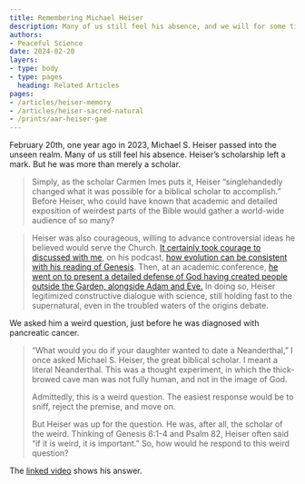 ```yaml
---
title: Remembering Michael Heiser
description: Many of us still feel his absence, and we will for some time come.
authors:
- Peaceful Science
date: 2024-02-20
layers:
- type: body
- type: pages
  heading: Related Articles
pages:
- /articles/heiser-memory
- /articles/heiser-sacred-natural
- /prints/aar-heiser-gae
---
```


February 20th, one year ago in 2023, Michael S. Heiser passed into the unseen realm. Many of us still feel his absence. Heiser’s scholarship left a mark. But he was more than merely a scholar. 

>  Simply, as the scholar Carmen Imes puts it, Heiser “singlehandedly changed what it was possible for a biblical scholar to accomplish.” Before Heiser, who could have known that academic and detailed exposition of weirdest parts of the Bible would gather a world-wide audience of so many?

> Heiser was also courageous, willing to advance controversial ideas he believed would serve the Church. [It certainly took courage to discussed with me](https://nakedbiblepodcast.com/podcast/naked-bible-356-the-genealogical-adam-and-eve-part-1/), on his podcast, [how evolution can be consistent with his reading of Genesis](https://nakedbiblepodcast.com/podcast/naked-bible-357-the-genealogical-adam-and-eve-part-2/). Then, at an academic conference, [he went on to present a detailed defense of God having created people outside the Garden, alongside Adam and Eve.](https://peacefulscience.org/prints/aar-heiser-gae/)  In doing so, Heiser legitimized constructive dialogue with science, still holding fast to the supernatural, even in the troubled waters of the origins debate.


We asked him a weird question, just before he was diagnosed with pancreatic cancer.

> “What would you do if your daughter wanted to date a Neanderthal,” I once asked Michael S. Heiser, the great biblical scholar. I meant a literal Neanderthal. This was a thought experiment, in which the thick-browed cave man was not fully human, and not in the image of God. 
>
> Admittedly, this is a weird question. The easiest response would be to sniff, reject the premise, and move on.
>
> But Heiser was up for the question. He was, after all, the scholar of the weird. Thinking of Genesis 6:1-4 and Psalm 82, Heiser often said “if it is weird, it is important.” So, how would he respond to this weird question?

The [linked video](/articles/heiser-memory) shows his answer.
